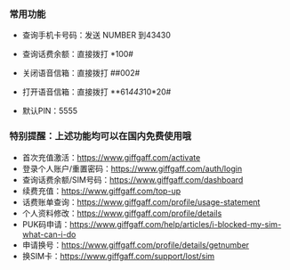 ### 常用功能

- 查询手机卡号码：发送 NUMBER 到43430

- 查询话费余额：直接拨打 *100#

- 关闭语音信箱：直接拨打 ##002#

- 打开语音信箱：直接拨打 **61*443*10*20#

- 默认PIN：5555

### 特别提醒：上述功能均可以在国内免费使用哦


- 首次充值激活：https://www.giffgaff.com/activate
- 登录个人账户/重置密码：https://www.giffgaff.com/auth/login
- 查询话费余额/SIM号码：https://www.giffgaff.com/dashboard
- 续费充值：https://www.giffgaff.com/top-up
- 话费账单查询：https://www.giffgaff.com/profile/usage-statement
- 个人资料修改：https://www.giffgaff.com/profile/details
- PUK码申请：https://www.giffgaff.com/help/articles/i-blocked-my-sim-what-can-i-do
- 申请换号：https://www.giffgaff.com/profile/details/getnumber 
- 换SIM卡：https://www.giffgaff.com/support/lost/sim

